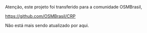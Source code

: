 Atenção, este projeto foi transferido para a comunidade OSMBrasil, 

https://github.com/OSMBrasil/CRP


Não está mais sendo atualizado por aqui.


